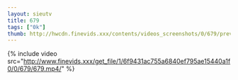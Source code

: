 ```yaml
--- 
layout: sieutv
title: 679
tags: ["0k"]
thumb: http://hwcdn.finevids.xxx/contents/videos_screenshots/0/679/preview.mp4.jpg
---
```

{% include video src="http://www.finevids.xxx/get_file/1/6f9431ac755a6840ef795ae15440a1f0/0/679/679.mp4/" %} 
